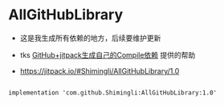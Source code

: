 # AllGitHubLibrary
* 这是我生成所有依赖的地方，后续要维护更新 

* tks [
GitHub+jitpack生成自己的Compile依赖](https://blog.csdn.net/DeMonliuhui/article/details/78066784) 提供的帮助 


* https://jitpack.io/#Shimingli/AllGitHubLibrary/1.0

```

implementation 'com.github.Shimingli:AllGitHubLibrary:1.0'
```